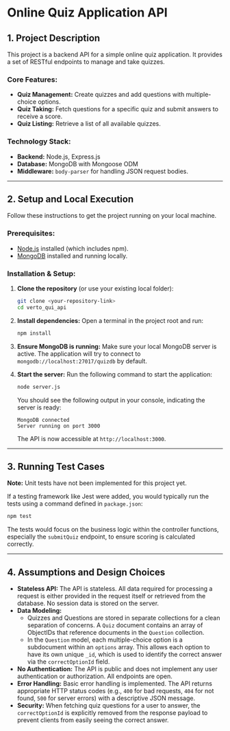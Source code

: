 # Online Quiz Application API

## 1. Project Description

This project is a backend API for a simple online quiz application. It provides a set of RESTful endpoints to manage and take quizzes.

### Core Features:

- **Quiz Management:** Create quizzes and add questions with multiple-choice options.
- **Quiz Taking:** Fetch questions for a specific quiz and submit answers to receive a score.
- **Quiz Listing:** Retrieve a list of all available quizzes.

### Technology Stack:

- **Backend:** Node.js, Express.js
- **Database:** MongoDB with Mongoose ODM
- **Middleware:** `body-parser` for handling JSON request bodies.

---

## 2. Setup and Local Execution

Follow these instructions to get the project running on your local machine.

### Prerequisites:

- [Node.js](https://nodejs.org/) installed (which includes npm).
- [MongoDB](https://www.mongodb.com/try/download/community) installed and running locally.

### Installation & Setup:

1.  **Clone the repository** (or use your existing local folder):

    ```bash
    git clone <your-repository-link>
    cd verto_qui_api
    ```

2.  **Install dependencies:**
    Open a terminal in the project root and run:

    ```bash
    npm install
    ```

3.  **Ensure MongoDB is running:**
    Make sure your local MongoDB server is active. The application will try to connect to `mongodb://localhost:27017/quizdb` by default.

4.  **Start the server:**
    Run the following command to start the application:
    ```bash
    node server.js
    ```
    You should see the following output in your console, indicating the server is ready:
    ```
    MongoDB connected
    Server running on port 3000
    ```
    The API is now accessible at `http://localhost:3000`.

---

## 3. Running Test Cases

**Note:** Unit tests have not been implemented for this project yet.

If a testing framework like Jest were added, you would typically run the tests using a command defined in `package.json`:

```bash
npm test
```

The tests would focus on the business logic within the controller functions, especially the `submitQuiz` endpoint, to ensure scoring is calculated correctly.

---

## 4. Assumptions and Design Choices

- **Stateless API:** The API is stateless. All data required for processing a request is either provided in the request itself or retrieved from the database. No session data is stored on the server.
- **Data Modeling:**
  - Quizzes and Questions are stored in separate collections for a clean separation of concerns. A `Quiz` document contains an array of ObjectIDs that reference documents in the `Question` collection.
  - In the `Question` model, each multiple-choice option is a subdocument within an `options` array. This allows each option to have its own unique `_id`, which is used to identify the correct answer via the `correctOptionId` field.
- **No Authentication:** The API is public and does not implement any user authentication or authorization. All endpoints are open.
- **Error Handling:** Basic error handling is implemented. The API returns appropriate HTTP status codes (e.g., `400` for bad requests, `404` for not found, `500` for server errors) with a descriptive JSON message.
- **Security:** When fetching quiz questions for a user to answer, the `correctOptionId` is explicitly removed from the response payload to prevent clients from easily seeing the correct answer.
